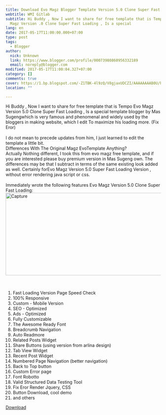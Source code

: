 ```yaml
---
title: Download Evo Magz Blogger Template Version 5.0 Clone Super Fast Loading
webtitle: WMI Gitlab
subtitle: Hi Buddy , Now I want to share for free template that is Tempo Evo
  Magz Version .0 Clone Super Fast Loading , Is a special
lang: en
date: 2017-05-17T11:00:00.000+07:00
type: post
tags:
  - Blogger
author:
  nick: Unknown
  link: https://www.blogger.com/profile/00073980860956332189
  email: noreply@blogger.com
modified: 2017-05-17T11:00:04.327+07:00
category: []
comments: true
cover: https://1.bp.blogspot.com/-Z1TBK-4l9zQ/V8gjaxUDCZI/AAAAAAAAB0U/hP_YpKpX2HUSmc6EDoJTG-7UYr3xVzIFACLcB/s640/Capture.PNG
location: ""

---
```


<div id=""><div dir="ltr">Hi Buddy , Now I want to share for free template that is Tempo Evo Magz         Version 5.0 Clone Super Fast Loading , Is a special template blogger by         Mas Sugengwhich is very famous and phenomenal and widely used by the         bloggers in making website, which I edit To maximize his loading more.         (Fix Eror)         <br><br>I do not mean to precede updates from him, I just learned to edit the         template a little bit.         <br>Differences With The Original Magz EvoTemplate Anything?         <br>Actually Nothing different, I took this from evo magz free template,         and if you are interested please buy premium version in Mas Sugeng own.         The differences may be that I subtract in terms of the same existing         look added as well. Certainly forEvo Magz Version 5.0 Super Fast         Loading Version , without error rendering java script or css.         <br><br>Immediately wrote the following features Evo Magz Version 5.0 Clone         Super Fast Loading:         <br><div><a href="https://1.bp.blogspot.com/-Z1TBK-4l9zQ/V8gjaxUDCZI/AAAAAAAAB0U/hP_YpKpX2HUSmc6EDoJTG-7UYr3xVzIFACLcB/s1600/Capture.PNG" rel="noopener noreferer nofollow">                <img alt="Capture" border="0" height="267" src="https://1.bp.blogspot.com/-Z1TBK-4l9zQ/V8gjaxUDCZI/AAAAAAAAB0U/hP_YpKpX2HUSmc6EDoJTG-7UYr3xVzIFACLcB/s640/Capture.PNG" title="Capture" width="640">            </a>        </div><br></div></div><div align="center"><ins><br></ins></div><div id="post26922161256793568700"><ol><li>            Fast Loading Version Page Speed ​​Check         </li><li>            100% Responsive         </li><li>            Custom - Mobile Version         </li><li>            SEO - Optimized         </li><li>            Ads - Optimized         </li><li>            Fully Customizable         </li><li>            The Awesome Ready Font         </li><li>            Breadcrumb Navigation         </li><li>            Auto Readmore         </li><li>            Related Posts Widget         </li><li>            Share Buttons (using version from arlina design)         </li><li>            Tab View Widget         </li><li>            Recent Post Widget         </li><li>            Numbered Page Navigation (better navigation)         </li><li>            Back to Top button         </li><li>            Custom Error page         </li><li>            Font Robotto         </li><li>            Valid Structured Data Testing Tool         </li><li>            Fix Eror Render Jquery, CSS         </li><li>            Button Download, cool demo         </li><li>            and others         </li></ol><div><a href="https://userscloud.com/4rs98anl3hm7&amp;usg=ALkJrhigv_vKSGakz-dCcHLBpjxX2l8Eog" rel="noopener noreferer nofollow" target="_blank">            Download         </a>    </div><div><br></div></div>